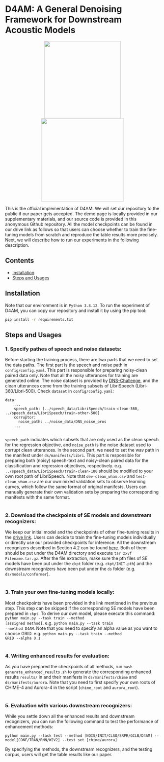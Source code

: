 # D4AM: A General Denoising Framework for Downstream Acoustic Models
<p align="center">
<img src="http://i.imgur.com/ysi9lu2.jpg" height="250"><img src="http://i.imgur.com/b8CFWsn.jpg" height="270">
</p>

This is the official implementation of D4AM. 
We will set our repository to the public if our paper gets accepted.
The demo page is locally provided in our supplementary materials, and our source code is provided in this anonymous Github repository.
All the model checkpoints can be found in our drive link as follows so that users can choose whether to train the fine-tuning models from scratch and reproduce the table results more precisely.
Next, we will describe how to run our experiments in the following description.

## Contents
- [Installation](#installation)
- [Steps and Usages](#steps-and-usages)

## Installation
Note that our environment is in ```Python 3.8.12```. To run the experiment of D4AM, you can copy our repository and install it by using the pip tool:
```bash
pip install -r requirements.txt
```

## Steps and Usages
### 1. Specify pathes of speech and noise datasets:
Before starting the training process, there are two parts that we need to set the data paths. 
The first part is the speech and noise path in <code>config/config.yaml</code>. 
This part is responsible for preparing noisy-clean paired data only.
Note that all the noisy utterances for training are generated online. 
The noise dataset is provided by [DNS-Challenge](https://github.com/microsoft/DNS-Challenge), and the clean utterances come from the training subsets of LibriSpeech (Libri-360/Libri-500). 
Check <code>dataset</code> in <code>config/config.yaml</code>:
   <pre><code>data:
    ...
    speech_path: [../speech_data/LibriSpeech/train-clean-360, ../speech_data/LibriSpeech/train-other-500]
    corruptor:
      noise_path: ../noise_data/DNS_noise_pros
    ...
    </code></pre>
<code>speech_path</code> indicates which subsets that are only used as the clean speech for the regression objective, and <code>noise_path</code> is the noise dataset used to corrupt clean utterances.
In the second part, we need to set the wav path in the manifest under <code>ds/manifests/libri</code>.
This part is responsible for preparing both (noisy) speech-text and noisy-clean paired data for the classification and regression objectives, respectively. 
e.g. <code>../speech_data/LibriSpeech/train-clean-100</code> should be modified to your own root path of LibriSpeech.
Note that <code>dev-clean_wham.csv</code> and <code>test-clean_wham.csv</code> are our own mixed validation sets to observe learning curves, which follow the same format of original manifests.
Users can manually generate their own validation sets by preparing the corresponding manifests with the same format.
<br><br>

### 2. Download the checkpoints of SE models and downstream recognizers:
We keep our initial model and the checkpoints of other fine-tuning results in the [drive link]().
Users can decide to train the fine-tuning models individually or directly use our provided checkpoints for inference. 
All the downstream recognizers described in Section 4.2 can be found [here]().
Both of them should be put under the D4AM directory and execute <code>tar zxvf Filename.tar.gz</code>.
After the file extraction, make sure the pth files of SE models have been put under the <code>ckpt</code> folder (e.g. <code>ckpt/INIT.pth</code>) and the downstream recognizers have been put under the <code>ds</code> folder (e.g. <code>ds/models/conformer</code>).
<br><br>

### 3. Train your own fine-tuning models locally:
Most checkpoints have been provided in the link mentioned in the previous step.
This step can be skipped if the corresponding SE models have been prepared in <code>ckpt</code>.
To derive our own model, please execute this command: <code>python main.py --task train --method [assigned method]</code>.
e.g. <code>python main.py --task train --method D4AM</code>.
Note that you need to specify an alpha value as you want to choose GRID. e.g. <code>python main.py --task train --method GRID --alpha 0.1</code>
<br><br>

### 4. Writing enhanced results for evaluation:
As you have prepared the checkpoints of all methods, run <code>bash generate_enhanced_results.sh</code> to generate the corresponding enhanced results <code>results/</code> in and their manifests in <code>ds/manifests/chime</code> and <code>ds/manifests/aurora</code>.
Note that you need to first specify your own roots of CHIME-4 and Aurora-4 in the script (<code>chime_root</code> and <code>aurora_root</code>).
<br><br>

### 5. Evaluation with various downstream recognizers:
While you settle down all the enhanced results and downstream recognizers, you can run the following command to test the performance of enhancement methods:
<pre><code>python main.py --task test --method [NOIS/INIT/CLSO/SRPR/GCLB/D4AM] --model[CONF/TRAN/RNN/W2V2] --test_set [chime/aurora]</code></pre>
By specifying the methods, the downstream recognizers, and the testing corpus, users will get the table results like our paper.
